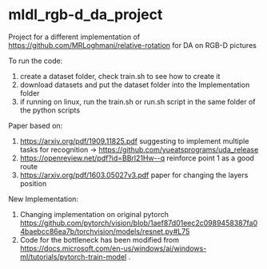 # mldl_rgb-d_da_project
Project for a different implementation of https://github.com/MRLoghmani/relative-rotation for DA on RGB-D pictures

To run the code:

1) create a dataset folder, check train.sh to see how to create it
2) download datasets and put the dataset folder into the Implementation folder
3) if running on linux, run the train.sh or run.sh script in the same folder of the python scripts

Paper based on:

1) https://arxiv.org/pdf/1909.11825.pdf suggesting to implement multiple tasks for recognition -> https://github.com/yueatsprograms/uda_release
2) https://openreview.net/pdf?id=BBrl21Hw--q reinforce point 1 as a good route
3) https://arxiv.org/pdf/1603.05027v3.pdf paper for changing the layers position


New Implementation:

1) Changing implementation on original pytorch https://github.com/pytorch/vision/blob/1aef87d01eec2c0989458387fa04baebcc86ea7b/torchvision/models/resnet.py#L75
2) Code for the bottleneck has been modified from https://docs.microsoft.com/en-us/windows/ai/windows-ml/tutorials/pytorch-train-model .
